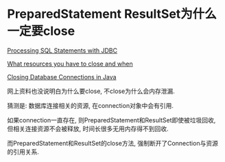 # PreparedStatement ResultSet为什么一定要close



[Processing SQL Statements with JDBC](http://docs.oracle.com/javase/tutorial/jdbc/basics/processingsqlstatements.html#closing_connections)

[What resources you have to close and when](http://www.tuicool.com/articles/2q2IZ3)

[Closing Database Connections in Java](http://stackoverflow.com/questions/2225221/closing-database-connections-in-java#)

网上资料也没说明白为什么要close, 不close为什么会内存泄漏.

猜测是: 数据库连接相关的资源, 在connection对象中会有引用.

如果connection一直存在, 则PreparedStatement和ResultSet即使被垃圾回收, 但相关连接资源不会被释放, 时间长很多无用内存得不到回收.

而PreparedStatement和ResultSet的close方法, 强制断开了Connection与资源的引用关系.
